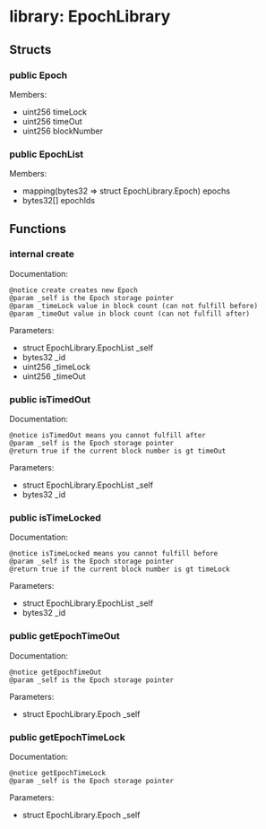 
# library: EpochLibrary


## Structs

### public Epoch
Members:
* uint256 timeLock
* uint256 timeOut
* uint256 blockNumber

### public EpochList
Members:
* mapping(bytes32 => struct EpochLibrary.Epoch) epochs
* bytes32[] epochIds

## Functions

### internal create

Documentation:

```
@notice create creates new Epoch
@param _self is the Epoch storage pointer
@param _timeLock value in block count (can not fulfill before)
@param _timeOut value in block count (can not fulfill after)
```
Parameters:
* struct EpochLibrary.EpochList _self
* bytes32 _id
* uint256 _timeLock
* uint256 _timeOut

### public isTimedOut

Documentation:

```
@notice isTimedOut means you cannot fulfill after
@param _self is the Epoch storage pointer
@return true if the current block number is gt timeOut
```
Parameters:
* struct EpochLibrary.EpochList _self
* bytes32 _id

### public isTimeLocked

Documentation:

```
@notice isTimeLocked means you cannot fulfill before
@param _self is the Epoch storage pointer
@return true if the current block number is gt timeLock
```
Parameters:
* struct EpochLibrary.EpochList _self
* bytes32 _id

### public getEpochTimeOut

Documentation:

```
@notice getEpochTimeOut
@param _self is the Epoch storage pointer
```
Parameters:
* struct EpochLibrary.Epoch _self

### public getEpochTimeLock

Documentation:

```
@notice getEpochTimeLock
@param _self is the Epoch storage pointer
```
Parameters:
* struct EpochLibrary.Epoch _self
